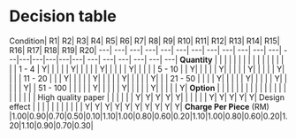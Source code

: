 # Decision table

Condition| R1| R2| R3| R4| R5| R6| R7| R8| R9| R10| R11| R12| R13| R14| R15| R16| R17| R18| R19| R20|
---| ---| ---| ---| ---| ---| ---| ---| ---| ---| ---| ---| ---|---|---|---|---|---| ---|  ---| ---| ---| ---| ---|
**Quantity**              |    |    |    |    |    |    |    |    |    |    |    |    |    |    |    | |
1  - 4                    |   Y|    |    |    |    |   Y|    |    |    |    |   Y|    |    |    |    |   Y|    |    |    |    |
5  - 10                   |    |   Y|    |    |    |    |   Y|    |    |    |    |   Y|    |    |    |    |   Y|    |    |    |
11 - 20                   |    |    |   Y|    |    |    |    |   Y|    |    |    |    |   Y|    |    |    |    |   Y|    |    |
21 - 50                   |    |    |    |   Y|    |    |    |    |   Y|    |    |    |    |   Y|    |    |    |    |   Y|    |
51 - 100                  |    |    |    |    |   Y|    |    |    |    |   Y|    |    |    |    |   Y|    |    |    |    |   Y|
**Option**                |    |    |    |    |    |    |    |    |    |    |    |    |    |    |    |    |    |    |    |    |
High quality paper        |    |    |    |    |    |   Y|   Y|   Y|   Y|   Y|    |    |    |    |    |   Y|   Y|   Y|   Y|   Y|
Design effect             |    |    |    |    |    |    |    |    |    |    |   Y|   Y|   Y|   Y|   Y|   Y|   Y|   Y|   Y|   Y|
**Charge Per Piece** (RM) |1.00|0.90|0.70|0.50|0.10|1.10|1.00|0.80|0.60|0.20|1.10|1.00|0.80|0.60|0.20|1.20|1.10|0.90|0.70|0.30|